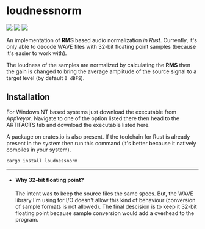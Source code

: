 # loudnessnorm

[![](https://img.shields.io/crates/v/loudnessnorm.svg)](https://crates.io/crates/loudnessnorm)
[![](https://travis-ci.org/nullvideo/loudnessnorm.svg?branch=master)](https://travis-ci.org/nullvideo/loudnessnorm)
[![](https://ci.appveyor.com/api/projects/status/2jk2t1t23d72516f?svg=true)](https://ci.appveyor.com/project/nullvideo/loudnessnorm)

An implementation of **RMS** based audio normalization *in Rust*. Currently, it's only able to decode WAVE files
with 32-bit floating point samples (because it's easier to work with).

The loudness of the samples are normalized by calculating the **RMS** then the gain is changed to
bring the average amplitude of the source signal to a target level (by default `0 dBFS`).

## Installation
For Windows NT based systems just download the executable from *AppVeyor*. Navigate to one of the
option listed there then head to the ARTIFACTS tab and
download the executable listed here.

A package on crates.io is also present. If the toolchain for Rust is already present in the system then run this command (it's better because it natively
compiles in your system).
```
cargo install loudnessnorm
```

---

- #### Why 32-bit floating point?
  The intent was to keep the source files the same specs. But, the WAVE library I'm using for I/O doesn't allow this kind of
  behaviour (conversion of sample formats is not allowed). The final descision is to keep it 32-bit floating point because
  sample conversion would add a overhead to the program.
